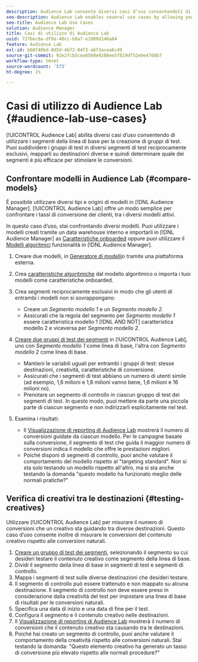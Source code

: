 ```yaml
---
description: Audience Lab consente diversi casi d’uso consentendoti di utilizzare i segmenti di base per la creazione di gruppi di test. Puoi suddividere i gruppi di test in diversi segmenti di test reciprocamente esclusivi, mapparli su destinazioni diverse e quindi determinare quale dei segmenti è più efficace per stimolare le conversioni.
seo-description: Audience Lab enables several use cases by allowing you to use baseline segments for creating test groups. You can divide test groups into several mutually exclusive test segments, map these to different destinations and then determine which of the segments are most effective in driving conversions.
seo-title: Audience Lab Use Cases
solution: Audience Manager
title: Casi di utilizzo di Audience Lab
uuid: 727bec8a-df9a-40cc-b8a7-e1980d146a84
feature: Audience Lab
exl-id: b68f48bd-0d5d-4b72-84f3-a6f3acea6c49
source-git-commit: 92e2fcb5cea6560e9288ee5f819df52e9e4768b7
workflow-type: tm+mt
source-wordcount: '573'
ht-degree: 1%

---
```


# Casi di utilizzo di Audience Lab {#audience-lab-use-cases}

[!UICONTROL Audience Lab] abilita diversi casi d’uso consentendo di utilizzare i segmenti della linea di base per la creazione di gruppi di test. Puoi suddividere i gruppi di test in diversi segmenti di test reciprocamente esclusivi, mapparli su destinazioni diverse e quindi determinare quale dei segmenti è più efficace per stimolare le conversioni.

## Confrontare modelli in Audience Lab {#compare-models}

È possibile utilizzare diversi tipi e origini di modelli in [!DNL Audience Manager]. [!UICONTROL Audience Lab] offre un modo semplice per confrontare i tassi di conversione dei clienti, tra i diversi modelli attivi.

<!-- audience-lab-compare-models.xml -->

In questo caso d’uso, stai confrontando diversi modelli. Puoi utilizzare i modelli creati tramite un data warehouse interno e importarli in [!DNL Audience Manager] as [Caratteristiche onboarded](../../features/traits/create-onboarded-rule-based-traits.md#create-rules-based-or-onboarded-traits) oppure puoi utilizzare il [Modelli algoritmici](../../features/algorithmic-models/understanding-models.md) funzionalità in [!DNL Audience Manager].

1. Creare due modelli, in [Generatore di modelli](../../features/algorithmic-models/create-model.md)o tramite una piattaforma esterna.
1. Crea [caratteristiche algoritmiche](../../features/traits/create-algorithmic-traits.md) dal modello algoritmico o importa i tuoi modelli come caratteristiche onboarded.
1. Crea segmenti reciprocamente esclusivi in modo che gli utenti di entrambi i modelli non si sovrappongano:

   * Creare un *Segmento modello 1* e un *Segmento modello 2*.
   * Assicurati che la regola del segmento per *Segmento modello 1* essere caratteristica modello 1 [!DNL AND NOT] caratteristica modello 2 e viceversa per *Segmento modello 2*.

1. [Creare due gruppi di test dei segmenti](../../features/audience-lab/audience-lab-manage-test-groups.md#create-test-groups) in [!UICONTROL Audience Lab], uno con *Segmento modello 1* come linea di base, l&#39;altra con *Segmento modello 2* come linea di base.

   * Mantieni le variabili uguali per entrambi i gruppi di test: stesse destinazioni, creatività, caratteristiche di conversione.
   * Assicurati che i segmenti di test abbiano un numero di utenti simile (ad esempio, 1,6 milioni e 1,8 milioni vanno bene, 1,6 milioni e 16 milioni no).
   * Prenotare un segmento di controllo in ciascun gruppo di test dei segmenti di test. In questo modo, puoi mettere da parte una piccola parte di ciascun segmento e non indirizzarli esplicitamente nel test.

1. Esamina i risultati:

   * Il [Visualizzazione di reporting di Audience Lab](../../features/audience-lab/audience-lab-reporting-view.md) mostrerà il numero di conversioni guidate da ciascun modello. Per le campagne basate sulla conversione, il segmento di test che guida il maggior numero di conversioni indica il modello che offre le prestazioni migliori.
   * Poiché disponi di segmenti di controllo, puoi anche valutare il comportamento del modello rispetto al &quot;targeting standard&quot;. Non si sta solo testando un modello rispetto all&#39;altro, ma si sta anche testando la domanda &quot;questo modello ha funzionato meglio delle normali pratiche?&quot;

## Verifica di creativi tra le destinazioni {#testing-creatives}

<!-- audience-lab-creatives-across-destinations.xml -->

Utilizzare [!UICONTROL Audience Lab] per misurare il numero di conversioni che un creativo sta guidando tra diverse destinazioni. Questo caso d’uso consente inoltre di misurare le conversioni del contenuto creativo rispetto alle conversioni naturali.

1. [Creare un gruppo di test dei segmenti](../../features/audience-lab/audience-lab-manage-test-groups.md#create-test-groups), selezionando il segmento su cui desideri testare il contenuto creativo come segmento della linea di base.
1. Dividi il segmento della linea di base in segmenti di test e segmenti di controllo.
1. Mappa i segmenti di test sulle diverse destinazioni che desideri testare.
1. Il segmento di controllo può essere trattenuto e non mappato su alcuna destinazione. Il segmento di controllo non deve essere preso in considerazione dalla creatività del test per impostare una linea di base di risultati per le conversioni naturali.
1. Specifica una data di inizio e una data di fine per il test.
1. Configura il segmento e il contenuto creativo nelle destinazioni.
1. Il [Visualizzazione di reporting di Audience Lab](../../features/audience-lab/audience-lab-reporting-view.md) mostrerà il numero di conversioni che il contenuto creativo sta causando tra le destinazioni.
1. Poiché hai creato un segmento di controllo, puoi anche valutare il comportamento della creatività rispetto alle conversioni naturali. Stai testando la domanda: &quot;Questo elemento creativo ha generato un tasso di conversione più elevato rispetto alle normali procedure?&quot;

